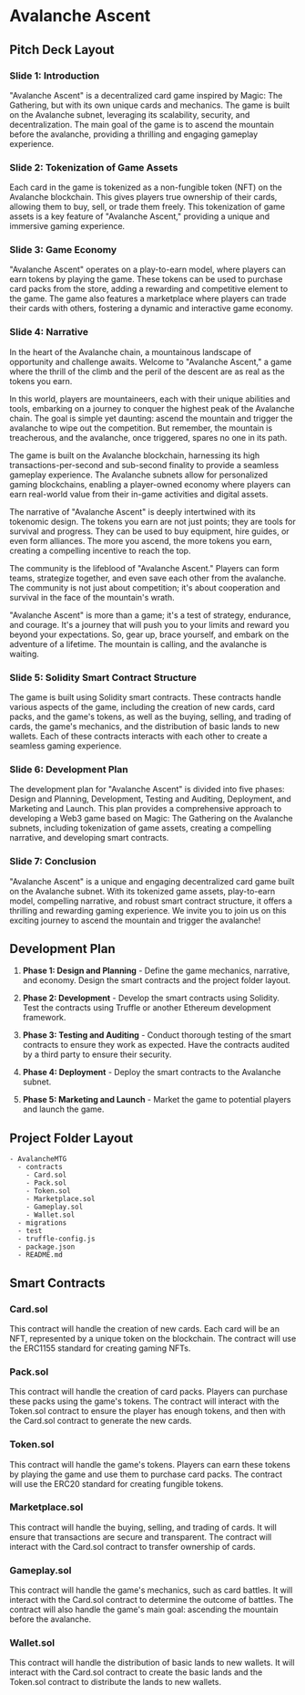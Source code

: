 # Avalanche Ascent

## Pitch Deck Layout 

### Slide 1: Introduction

"Avalanche Ascent" is a decentralized card game inspired by Magic: The Gathering, but with its own unique cards and mechanics. The game is built on the Avalanche subnet, leveraging its scalability, security, and decentralization. The main goal of the game is to ascend the mountain before the avalanche, providing a thrilling and engaging gameplay experience.

### Slide 2: Tokenization of Game Assets

Each card in the game is tokenized as a non-fungible token (NFT) on the Avalanche blockchain. This gives players true ownership of their cards, allowing them to buy, sell, or trade them freely. This tokenization of game assets is a key feature of "Avalanche Ascent," providing a unique and immersive gaming experience.

### Slide 3: Game Economy

"Avalanche Ascent" operates on a play-to-earn model, where players can earn tokens by playing the game. These tokens can be used to purchase card packs from the store, adding a rewarding and competitive element to the game. The game also features a marketplace where players can trade their cards with others, fostering a dynamic and interactive game economy.

### Slide 4: Narrative

In the heart of the Avalanche chain, a mountainous landscape of opportunity and challenge awaits. Welcome to "Avalanche Ascent," a game where the thrill of the climb and the peril of the descent are as real as the tokens you earn.

In this world, players are mountaineers, each with their unique abilities and tools, embarking on a journey to conquer the highest peak of the Avalanche chain. The goal is simple yet daunting: ascend the mountain and trigger the avalanche to wipe out the competition. But remember, the mountain is treacherous, and the avalanche, once triggered, spares no one in its path.

The game is built on the Avalanche blockchain, harnessing its high transactions-per-second and sub-second finality to provide a seamless gameplay experience. The Avalanche subnets allow for personalized gaming blockchains, enabling a player-owned economy where players can earn real-world value from their in-game activities and digital assets.

The narrative of "Avalanche Ascent" is deeply intertwined with its tokenomic design. The tokens you earn are not just points; they are tools for survival and progress. They can be used to buy equipment, hire guides, or even form alliances. The more you ascend, the more tokens you earn, creating a compelling incentive to reach the top.

The community is the lifeblood of "Avalanche Ascent." Players can form teams, strategize together, and even save each other from the avalanche. The community is not just about competition; it's about cooperation and survival in the face of the mountain's wrath.

"Avalanche Ascent" is more than a game; it's a test of strategy, endurance, and courage. It's a journey that will push you to your limits and reward you beyond your expectations. So, gear up, brace yourself, and embark on the adventure of a lifetime. The mountain is calling, and the avalanche is waiting.

### Slide 5: Solidity Smart Contract Structure

The game is built using Solidity smart contracts. These contracts handle various aspects of the game, including the creation of new cards, card packs, and the game's tokens, as well as the buying, selling, and trading of cards, the game's mechanics, and the distribution of basic lands to new wallets. Each of these contracts interacts with each other to create a seamless gaming experience.

### Slide 6: Development Plan

The development plan for "Avalanche Ascent" is divided into five phases: Design and Planning, Development, Testing and Auditing, Deployment, and Marketing and Launch. This plan provides a comprehensive approach to developing a Web3 game based on Magic: The Gathering on the Avalanche subnets, including tokenization of game assets, creating a compelling narrative, and developing smart contracts.

### Slide 7: Conclusion

"Avalanche Ascent" is a unique and engaging decentralized card game built on the Avalanche subnet. With its tokenized game assets, play-to-earn model, compelling narrative, and robust smart contract structure, it offers a thrilling and rewarding gaming experience. We invite you to join us on this exciting journey to ascend the mountain and trigger the avalanche!

## Development Plan
1. **Phase 1: Design and Planning** - Define the game mechanics, narrative, and economy. Design the smart contracts and the project folder layout.

2. **Phase 2: Development** - Develop the smart contracts using Solidity. Test the contracts using Truffle or another Ethereum development framework.

3. **Phase 3: Testing and Auditing** - Conduct thorough testing of the smart contracts to ensure they work as expected. Have the contracts audited by a third party to ensure their security.

4. **Phase 4: Deployment** - Deploy the smart contracts to the Avalanche subnet.

5. **Phase 5: Marketing and Launch** - Market the game to potential players and launch the game.

## Project Folder Layout

```
- AvalancheMTG
  - contracts
    - Card.sol
    - Pack.sol
    - Token.sol
    - Marketplace.sol
    - Gameplay.sol
    - Wallet.sol
  - migrations
  - test
  - truffle-config.js
  - package.json
  - README.md
```

## Smart Contracts

### Card.sol

This contract will handle the creation of new cards. Each card will be an NFT, represented by a unique token on the blockchain. The contract will use the ERC1155 standard for creating gaming NFTs.

### Pack.sol

This contract will handle the creation of card packs. Players can purchase these packs using the game's tokens. The contract will interact with the Token.sol contract to ensure the player has enough tokens, and then with the Card.sol contract to generate the new cards.

### Token.sol

This contract will handle the game's tokens. Players can earn these tokens by playing the game and use them to purchase card packs. The contract will use the ERC20 standard for creating fungible tokens.

### Marketplace.sol

This contract will handle the buying, selling, and trading of cards. It will ensure that transactions are secure and transparent. The contract will interact with the Card.sol contract to transfer ownership of cards. 

### Gameplay.sol

This contract will handle the game's mechanics, such as card battles. It will interact with the Card.sol contract to determine the outcome of battles. The contract will also handle the game's main goal: ascending the mountain before the avalanche.

### Wallet.sol

This contract will handle the distribution of basic lands to new wallets. It will interact with the Card.sol contract to create the basic lands and the Token.sol contract to distribute the lands to new wallets.
